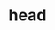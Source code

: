 ---
category: 4-letters
denotation: null
name: head
reference_link: https://www.etymonline.com/word/head
root_language: null
root_name: null
title: head
type: free
word_sums:
- respelling: head
  sum: 'Head + '
---